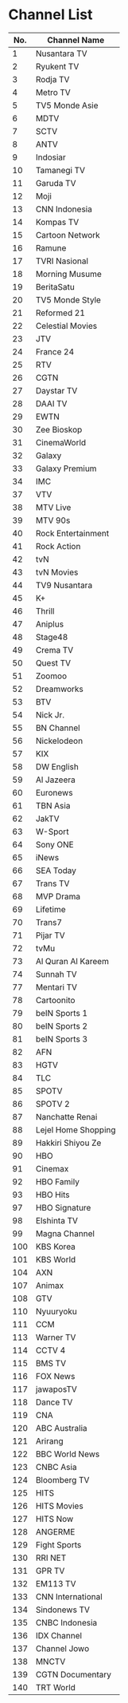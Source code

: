 # Channel List
No. | Channel Name
-- | --
1 | Nusantara TV
2 | Ryukent TV
3 | Rodja TV
4 | Metro TV
5 | TV5 Monde Asie
6 | MDTV
7 | SCTV
8 | ANTV
9 | Indosiar
10 | Tamanegi TV
11 | Garuda TV
12 | Moji
13 | CNN Indonesia
14 | Kompas TV
15 | Cartoon Network
16 | Ramune
17 | TVRI Nasional
18 | Morning Musume
19 | BeritaSatu
20 | TV5 Monde Style
21 | Reformed 21
22 | Celestial Movies
23 | JTV
24 | France 24
25 | RTV
26 | CGTN
27 | Daystar TV
28 | DAAI TV
29 | EWTN
30 | Zee Bioskop
31 | CinemaWorld
32 | Galaxy
33 | Galaxy Premium
34 | IMC
37 | VTV
38 | MTV Live
39 | MTV 90s
40 | Rock Entertainment
41 | Rock Action
42 | tvN
43 | tvN Movies
44 | TV9 Nusantara
45 | K+
46 | Thrill
47 | Aniplus
48 | Stage48
49 | Crema TV
50 | Quest TV
51 | Zoomoo
52 | Dreamworks
53 | BTV
54 | Nick Jr.
55 | BN Channel
56 | Nickelodeon
57 | KIX
58 | DW English
59 | Al Jazeera
60 | Euronews
61 | TBN Asia
62 | JakTV
63 | W-Sport
64 | Sony ONE
65 | iNews
66 | SEA Today
67 | Trans TV
68 | MVP Drama
69 | Lifetime
70 | Trans7
71 | Pijar TV
72 | tvMu
73 | Al Quran Al Kareem
74 | Sunnah TV
77 | Mentari TV
78 | Cartoonito
79 | beIN Sports 1
80 | beIN Sports 2
81 | beIN Sports 3
82 | AFN
83 | HGTV
84 | TLC
85 | SPOTV
86 | SPOTV 2
87 | Nanchatte Renai
88 | Lejel Home Shopping
89 | Hakkiri Shiyou Ze
90 | HBO
91 | Cinemax
92 | HBO Family
93 | HBO Hits
97 | HBO Signature
98 | Elshinta TV
99 | Magna Channel
100 | KBS Korea
101 | KBS World
104 | AXN
107 | Animax
108 | GTV
110 | Nyuuryoku
111 | CCM
113 | Warner TV
114 | CCTV 4
115 | BMS TV
116 | FOX News
117 | jawaposTV
118 | Dance TV
119 | CNA
120 | ABC Australia
121 | Arirang
122 | BBC World News
123 | CNBC Asia
124 | Bloomberg TV
125 | HITS
126 | HITS Movies
127 | HITS Now
128 | ANGERME
129 | Fight Sports
130 | RRI NET
131 | GPR TV
132 | EM113 TV
133 | CNN International
134 | Sindonews TV
135 | CNBC Indonesia
136 | IDX Channel
137 | Channel Jowo
138 | MNCTV
139 | CGTN Documentary
140 | TRT World
